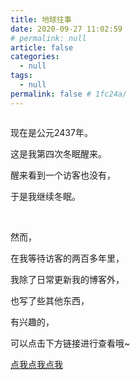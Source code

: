 ```yaml
---
title: 地球往事
date: 2020-09-27 11:02:59
# permalink: null
article: false
categories: 
  - null
tags: 
  - null
permalink: false # 1fc24a/
---
```


<img :src="$withBase('/images/poster08.jpeg')" width="auto"/>

现在是公元2437年。

这是我第四次冬眠醒来。

醒来看到一个访客也没有，

于是我继续冬眠。

<br/>

然而，

在我等待访客的两百多年里，

我除了日常更新我的博客外，

也写了些其他东西，

有兴趣的，

可以点击下方链接进行查看哦~

[点我点我点我](./xugouji.html)
